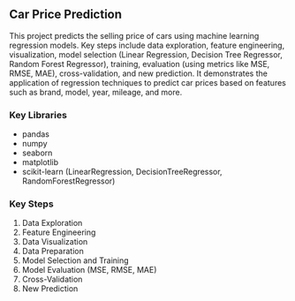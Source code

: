 ## Car Price Prediction

This project predicts the selling price of cars using machine learning regression models. Key steps include data exploration, feature engineering, visualization, model selection (Linear Regression, Decision Tree Regressor, Random Forest Regressor), training, evaluation (using metrics like MSE, RMSE, MAE), cross-validation, and new prediction. It demonstrates the application of regression techniques to predict car prices based on features such as brand, model, year, mileage, and more.

### Key Libraries

- pandas
- numpy
- seaborn
- matplotlib
- scikit-learn (LinearRegression, DecisionTreeRegressor, RandomForestRegressor)

### Key Steps

1. Data Exploration
2. Feature Engineering
3. Data Visualization
4. Data Preparation
5. Model Selection and Training
6. Model Evaluation (MSE, RMSE, MAE)
7. Cross-Validation
8. New Prediction
